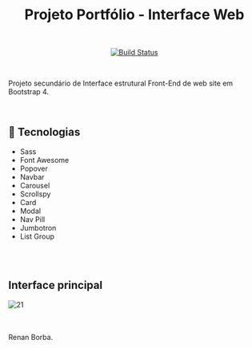 <div align="center">

# Projeto Portfólio - Interface Web

</div>

<br>

<div align="center">

[![Build Status](https://img.shields.io/github/stars/RenanBorba/web-secondary.svg)](https://github.com/RenanBorba/web-secondary)

</div>

<br>

Projeto secundário de Interface estrutural Front-End de web site em Bootstrap 4.

<br>

## :rocket: Tecnologias
<ul>
  <li>Sass</li>
  <li>Font Awesome</li>
  <li>Popover</li>
  <li>Navbar</li>
  <li>Carousel</li>
  <li>Scrollspy</li>
  <li>Card</li>
  <li>Modal</li>
  <li>Nav Pill</li>
  <li>Jumbotron</li>
  <li>List Group</li>
</ul>

<br><br> 

## Interface principal

![21](https://user-images.githubusercontent.com/48495838/54633449-f6d44b00-4a5e-11e9-8a73-74dbbafa5f28.jpg)

<br><br>
Renan Borba.
